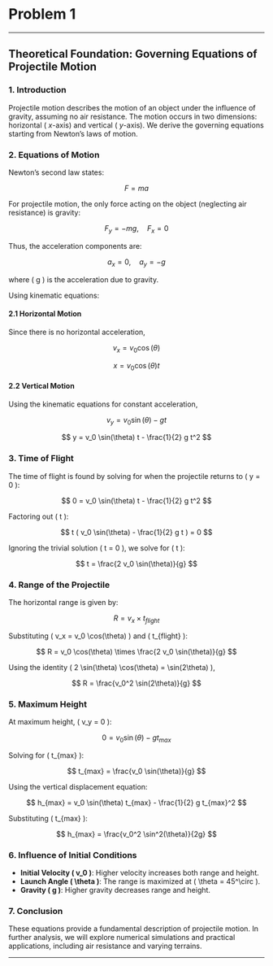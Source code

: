 # Problem 1
---
## **Theoretical Foundation: Governing Equations of Projectile Motion**

### **1. Introduction**
Projectile motion describes the motion of an object under the influence of gravity, assuming no air resistance. The motion occurs in two dimensions: horizontal (
$x$-axis) and vertical (
$y$-axis). We derive the governing equations starting from Newton’s laws of motion.

### **2. Equations of Motion**
Newton’s second law states:

$$F= m a$$

For projectile motion, the only force acting on the object (neglecting air resistance) is gravity:

$$ F_y = -mg, \quad F_x = 0 $$

Thus, the acceleration components are:

$$ a_x = 0, \quad a_y = -g $$

where \( g \) is the acceleration due to gravity.

Using kinematic equations:

#### **2.1 Horizontal Motion**
Since there is no horizontal acceleration,

$$ v_x = v_0 \cos(\theta) $$

$$ x = v_0 \cos(\theta) t $$

#### **2.2 Vertical Motion**
Using the kinematic equations for constant acceleration,

$$ v_y = v_0 \sin(\theta) - gt $$

$$ y = v_0 \sin(\theta) t - \frac{1}{2} g t^2 $$

### **3. Time of Flight**
The time of flight is found by solving for when the projectile returns to \( y = 0 \):

$$ 0 = v_0 \sin(\theta) t - \frac{1}{2} g t^2 $$

Factoring out \( t \):

$$ t ( v_0 \sin(\theta) - \frac{1}{2} g t ) = 0 $$

Ignoring the trivial solution \( t = 0 \), we solve for \( t \):

$$ t = \frac{2 v_0 \sin(\theta)}{g} $$

### **4. Range of the Projectile**
The horizontal range is given by:

$$ R = v_x \times t_{flight} $$

Substituting \( v_x = v_0 \cos(\theta) \) and \( t_{flight} \):

$$ R = v_0 \cos(\theta) \times \frac{2 v_0 \sin(\theta)}{g} $$

Using the identity \( 2 \sin(\theta) \cos(\theta) = \sin(2\theta) \),

$$ R = \frac{v_0^2 \sin(2\theta)}{g} $$

### **5. Maximum Height**
At maximum height, \( v_y = 0 \):

$$ 0 = v_0 \sin(\theta) - g t_{max} $$

Solving for \( t_{max} \):

$$ t_{max} = \frac{v_0 \sin(\theta)}{g} $$

Using the vertical displacement equation:

$$ h_{max} = v_0 \sin(\theta) t_{max} - \frac{1}{2} g t_{max}^2 $$

Substituting \( t_{max} \):

$$ h_{max} = \frac{v_0^2 \sin^2(\theta)}{2g} $$

### **6. Influence of Initial Conditions**
- **Initial Velocity \( v_0 \)**: Higher velocity increases both range and height.
- **Launch Angle \( \theta \)**: The range is maximized at \( \theta = 45^\circ \).
- **Gravity \( g \)**: Higher gravity decreases range and height.

### **7. Conclusion**
These equations provide a fundamental description of projectile motion. In further analysis, we will explore numerical simulations and practical applications, including air resistance and varying terrains.

---







